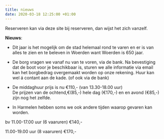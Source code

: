 ```yaml
---
title: nieuws
date: 2020-03-18 12:25:00 +01:00
---
```



Reserveren kan via deze site bij reserveren, dan wijst het zich vanzelf.

**Nieuws**: 

* Dit jaar is het mogelijk om de stad helemaal rond te varen en er is van alles te zien en te beleven in Woerden want Woerden is 650 jaar.


* De borg vragen we vanaf nu van te voren, via de bank. 
Na bevestiging dat de boot voor je beschikbaar is, sturen we alle informatie via email kan het borgbedrag overgemaakt worden op onze rekening. 
Huur kan wel á contant aan de kade. 
(of ook via de bank)

* De middaghuur prijs is nu €110,- (van 13.30-18.00 uur)  
De prijzen van de ochtend,€(85,-) hele dag (€170,-) en en avond (€85,-) zijn nog het zelfde.

* In Harmelen hebben soms we ook andere tijden waarop gevaren kan worden.

bv 
11.00-17.00 uur (6 vaaruren) €140,-

11.00-19.00 uur (8 vaaruren) €170,-